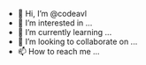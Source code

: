 - 👋 Hi, I’m @codeavl
- 👀 I’m interested in ...
- 🌱 I’m currently learning ...
- 💞️ I’m looking to collaborate on ...
- 📫 How to reach me ...

<!---
codeavl/codeavl is a ✨ special ✨ repository because its `README.md` (this file) appears on your GitHub profile.
You can click the Preview link to take a look at your changes.
--->
